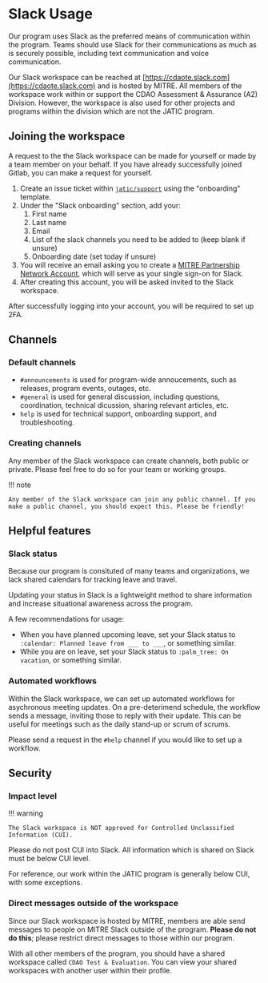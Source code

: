 # Slack Usage

Our program uses Slack as the preferred means of communication within the program. Teams should use Slack for their communications as much as is securely possible, including text communication and voice communication.

Our Slack workspace can be reached at [https://cdaote.slack.com](https://cdaote.slack.com) and is hosted by MITRE. All members of the workspace work within or support the CDAO Assessment & Assurance (A2) Division. However, the workspace is also used for other projects and programs within the division which are not the JATIC program.

## Joining the workspace

A request to the the Slack workspace can be made for yourself or made by a team member on your behalf. If you have already successfully joined Gitlab, you can make a request for yourself.

1. Create an issue ticket within [`jatic/support`](https://gitlab.jatic.net/jatic/support/-/issues/new#) using the "onboarding" template. 
1. Under the "Slack onboarding" section, add your:
    1. First name
    1. Last name
    1. Email
    1. List of the slack channels you need to be added to (keep blank if unsure)
    1. Onboarding date (set today if unsure)
1. You will receive an email asking you to create a [MITRE Partnership Network Account](https://mpn.mitre.org/), which will serve as your single sign-on for Slack.
1. After creating this account, you will be asked invited to the Slack workspace. 

After successfully logging into your account, you will be required to set up 2FA. 

## Channels

### Default channels

- `#announcements` is used for program-wide annoucements, such as releases, program events, outages, etc. 
- `#general` is used for general discussion, including questions, coordination, technical dicussion, sharing relevant articles, etc. 
- `help` is used for technical support, onboarding support, and troubleshooting.

### Creating channels

Any member of the Slack workspace can create channels, both public or private. Please feel free to do so for your team or working groups. 

!!! note

    Any member of the Slack workspace can join any public channel. If you make a public channel, you should expect this. Please be friendly!

## Helpful features

### Slack status

Because our program is consituted of many teams and organizations, we lack shared calendars for tracking leave and travel.

Updating your status in Slack is a lightweight method to share information and increase situational awareness across the program. 

A few recommendations for usage:

- When you have planned upcoming leave, set your Slack status to `:calendar: Planned leave from ___ to ___`, or something similar.
- While you are on leave, set your Slack status to `:palm_tree: On vacation`, or something similar. 

### Automated workflows

Within the Slack workspace, we can set up automated workflows for asychronous meeting updates. On a pre-deterimend schedule, the workflow sends a message, inviting those to reply with their update. This can be useful for meetings such as the daily stand-up or scrum of scrums.

Please send a request in the `#help` channel if you would like to set up a workflow.

## Security

### Impact level

!!! warning

    The Slack workspace is NOT approved for Controlled Unclassified Information (CUI). 

Please do not post CUI into Slack. All information which is shared on Slack must be below CUI level. 

For reference, our work within the JATIC program is generally below CUI, with some exceptions.

### Direct messages outside of the workspace

Since our Slack workspace is hosted by MITRE, members are able send messages to people on MITRE Slack outside of the program. **Please do not do this**; please restrict direct messages to those within our program.

With all other members of the program, you should have a shared workspace called `CDAO Test & Evaluation`. You can view your shared workspaces with another user within their profile. 
